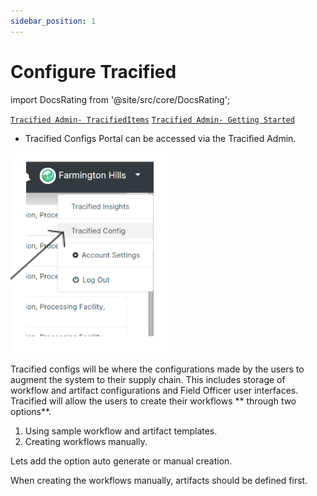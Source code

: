 ```yaml
---
sidebar_position: 1
---
```


# Configure Tracified

import DocsRating from '@site/src/core/DocsRating';

[`Tracified Admin- TracifiedItems`](../TracifiedAdmin/tracifiedItems) [`Tracified Admin- Getting Started`](../TracifiedAdmin/SignUP)



- Tracified Configs Portal can be accessed via the Tracified Admin.

![MarineGEO circle logo](../../static/img/config22.PNG "MarineGEO logo")

Tracified configs will be where the configurations made by the users to augment the system to their supply chain. This includes storage of workflow and artifact configurations and Field Officer user interfaces. Tracified will allow the users to create their workflows ** through two options**.

1. Using sample workflow and artifact templates.
2. Creating workflows manually.

Lets add the option auto generate or manual creation.

When creating the workflows manually, artifacts should be defined first.

<DocsRating pageName="certificates"/>
